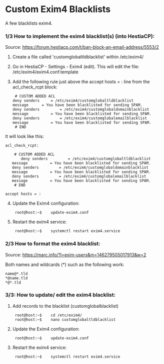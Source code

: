 # Custom Exim4 Blacklists

A few blacklists exim4.

### 1/3 How to implement the exim4 blacklist(s) (into HestiaCP):
Source: https://forum.hestiacp.com/t/ban-block-an-email-address/5553/2

1. Create a file called 'customglobaltldblacklist' within /etc/exim4/
2. Go in HestiaCP - Settings - Exim4 (edit). This will edit the file: /etc/exim4/exim4.conf.template
3. Add the following rule just above the accept hosts = : line from the acl_check_rcpt block:

        # CUSTOM ADDED ACL
	   deny senders		= /etc/exim4/customglobaltldblacklist
	   message		= You have been blacklisted for sending SPAM.
	   deny senders	        = /etc/exim4/customglobaldomainblacklist
	   message	        = You have been blacklisted for sending SPAM.
	   deny senders	        = /etc/exim4/customglobalemailblacklist
	   message	        = You have been blacklisted for sending SPAM.
        # END

It will look like this:
	
	acl_check_rcpt:

        # CUSTOM ADDED ACL
           deny senders	        = /etc/exim4/customglobaltldblacklist
	   message	        = You have been blacklisted for sending SPAM.
	   deny senders	        = /etc/exim4/customglobaldomainblacklist
	   message	        = You have been blacklisted for sending SPAM.
	   deny senders	        = /etc/exim4/customglobalemailblacklist
	   message	        = You have been blacklisted for sending SPAM.
        # END

	accept hosts = :
        
4. Update the Exim4 configuration:
 
        root@host:~$	update-exim4.conf

5. Restart the exim4 service:
        
        root@host:~$	systemctl restart exim4.service

### 2/3 How to format the exim4 blacklist:
Source: https://marc.info/?l=exim-users&m=146279505017913&w=2

Both names and wildcards (*) such as the following work:

	name@*.tld
	*@name.tld
	*@*.tld
	
### 3/3: How to update/ edit the exim4 blacklist:

1. Add records to the blacklist (customglobalblacklist)

		root@host:~$	cd /etc/exim4/ 
		root@host:~$ 	nano customglobaltldblacklist

2. Update the Exim4 configuration:

		root@host:~$	update-exim4.conf

3. Restart the exim4 service:

		root@host:~$	systemctl restart exim4.service

